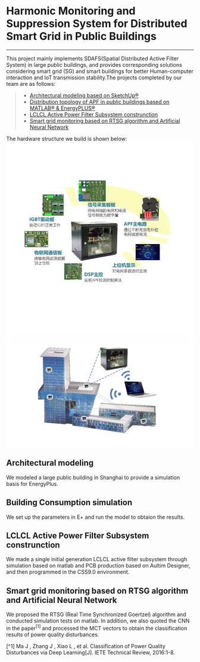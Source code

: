 # Harmonic Monitoring and Suppression System for Distributed Smart Grid in Public Buildings

------

This project mainly implements SDAFS(Spatial Distributed Active Filter System) in large public buildings, and provides corresponding solutions considering  smart grid (SG) and smart buildings for better Human-computer interaction and IoT transmission stability.The projects completed by our team are as follows:

> *  [Architectural modeling based on SketchUp®](https://github.com/Jason-Cooperate/Harmonic-Monitoring-and-Suppression-system-for-Distributed-Smart-Grid-in-Public-Buildings/tree/master/Architectural%20modeling)
> *  [Distribution topology of APF in public buildings based on MATLAB® & EnergyPLUS®](https://github.com/Jason-Cooperate/Harmonic-Monitoring-and-Suppression-system-for-Distributed-Smart-Grid-in-Public-Buildings/tree/master/Building%20Simulation)
> *  [LCLCL Active Power Filter Subsystem construnction](https://github.com/Jason-Cooperate/Harmonic-Monitoring-and-Suppression-system-for-Distributed-Smart-Grid-in-Public-Buildings/tree/master/DAFS)
> *  [Smart grid monitoring based on RTSG algorithm and Artificial Neural Network](https://github.com/Jason-Cooperate/Harmonic-Monitoring-and-Suppression-system-for-Distributed-Smart-Grid-in-Public-Buildings/tree/master/RTSG%20algorithm%20and%20ANN)

The hardware structure we build is shown below:
![APF Hardware](https://github.com/Jason-Cooperate/Harmonic-Monitoring-and-Suppression-system-for-Distributed-Smart-Grid-in-Public-Buildings/blob/master/Picture/总图1.jpg)
![SDAFS Strructure](https://github.com/Jason-Cooperate/Harmonic-Monitoring-and-Suppression-system-for-Distributed-Smart-Grid-in-Public-Buildings/blob/master/Picture/总图2.jpg)

## Architectural modeling
  We modeled a large public building in Shanghai to provide a simulation basis for EnergyPlus.

## Building Consumption simulation
  We set up the parameters in E+ and run the model to obtaion the results.

## LCLCL Active Power Filter Subsystem construnction
  We made a single initial generation LCLCL active filter subsystem through simulation based on matlab and PCB production based on Aultim Designer, and then programmed in the CSS9.0 environment.

## Smart grid monitoring based on RTSG algorithm and Artificial Neural Network
  We proposed the RTSG (Real Time Synchronized Goertzel) algorithm and conducted simulation tests on matlab. In addition, we also quoted the CNN in the paper<sup>[1]</sup> and processed the MCT vectors to obtain the classification results of power quality disturbances.

  [^1] Ma J , Zhang J , Xiao L , et al. Classification of Power Quality Disturbances via Deep Learning[J]. IETE Technical Review, 2016:1-8.

